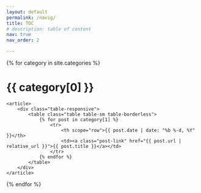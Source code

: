 ```yaml
---
layout: default
permalink: /navig/
title: TOC
# description: table of content
nav: true
nav_order: 2

---
```

<div class="port">
{% for category in site.categories %}
    <h1 class="post-title">{{ category[0] }}</h1>

    <article>
        <div class="table-responsive">
            <table class="table table-sm table-borderless">
                {% for post in category[1] %}
                    <tr>
                        <th scope="row">{{ post.date | date: "%b %-d, %Y" }}</th>
                        <td><a class="post-link" href="{{ post.url | relative_url }}">{{ post.title }}</a></td>
                    </tr>
                {% endfor %}
            </table>
        </div>
    </article>
{% endfor %}
</div>